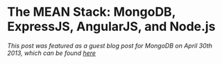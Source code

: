 The MEAN Stack: MongoDB, ExpressJS, AngularJS, and Node.js
==========================================================

*This post was featured as a guest blog post for MongoDB on April 30th 2013, which can be found [here](http://blog.mongodb.org/post/49262866911/the-mean-stack-mongodb-expressjs-angularjs-and)*
